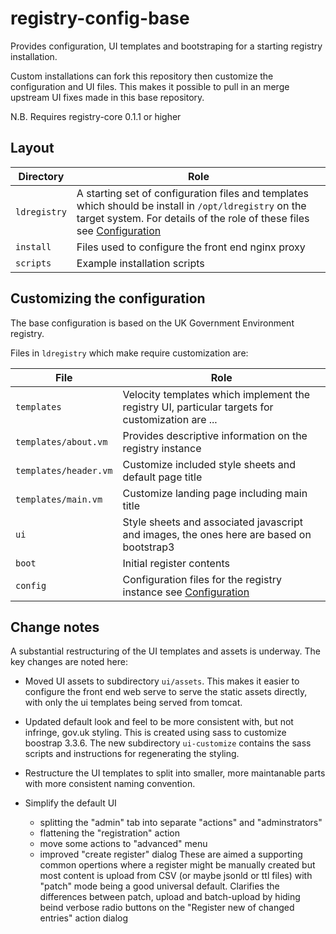 # registry-config-base

Provides configuration, UI templates and bootstraping for a starting registry installation.

Custom installations can fork this repository then customize the configuration and UI files. This makes it possible to pull in an merge upstream UI fixes made in this base repository.

N.B. Requires registry-core 0.1.1 or higher

## Layout

Directory | Role
---|---
`ldregistry` | A starting set of configuration files and templates which should be install in `/opt/ldregistry` on the target system. For details of the role of these files see [Configuration](https://github.com/UKGovLD/registry-core/wiki/Configuration)
`install` | Files used to configure the front end nginx proxy
`scripts` | Example installation scripts

## Customizing the configuration

The base configuration is based on the UK Government Environment registry. 

Files in `ldregistry` which make require customization are:

File | Role
---|---
`templates` | Velocity templates which implement the registry UI, particular targets for customization are ...
`templates/about.vm` | Provides descriptive information on the registry instance
`templates/header.vm` | Customize included style sheets and default page title
`templates/main.vm` | Customize landing page including main title
`ui` | Style sheets and associated javascript and images, the ones here are based on bootstrap3
`boot` | Initial register contents
`config` | Configuration files for the registry instance see [Configuration](https://github.com/UKGovLD/registry-core/wiki/Configuration)

## Change notes

A substantial restructuring of the UI templates and assets is underway. The key changes are noted here:

   * Moved UI assets to subdirectory `ui/assets`. This makes it easier to configure the front end web serve to serve the static assets directly, with only the ui templates being served from tomcat.

   * Updated default look and feel to be more consistent with, but not infringe, gov.uk styling. This is created using sass to customize boostrap 3.3.6. The new subdirectory `ui-customize` contains the sass scripts and instructions for regenerating the styling.

   * Restructure the UI templates to split into smaller, more maintanable parts with more consistent naming convention. 

   * Simplify the default UI
      * splitting the "admin" tab into separate "actions" and "adminstrators"
      * flattening the "registration" action
      * move some actions to "advanced" menu
      * improved "create register" dialog
    These are aimed a supporting common opertions where a register might be manually created but most content is upload from CSV (or maybe jsonld or ttl files) with "patch" mode being a good universal default. Clarifies the differences between patch, upload and batch-upload by hiding beind verbose radio buttons on the "Register new of changed entries" action dialog
